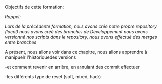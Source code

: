 
Objectifs de cette formation:

_Rappel:_

_Lors de la précédente formation,_
_nous avons créé notre propre repository (local)_
_nous avons créé des branches de Développement_
_nous avons versionné nos scripts dans le repository,_
_nous avons effectué des merges entre branches_



A présent, nous allons voir dans ce chapitre, nous allons apprendre à manipuelr l'historiquedes versions

-et comment revenir en arrière, en annulant des commit effectuer 

-les différents type de reset (soft, mixed, hadr)



